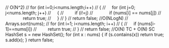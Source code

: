 // O(N^2)
// for (int i=0;i<nums.length;i++)
// {
//     for (int j=0; j<nums.length; j++)
//     {
//         if (i!=j)
//             if (nums[i] == nums[j])
//                 return true;
//     }
// }
// return false;
//O(NLogN)
// Arrays.sort(nums);
// for (int i=1; i<nums.length; i++)
// {
//     if (nums[i-1]==nums[i])
//         return true;
// }
// return false;
//O(N) TC + O(N) SC
HashSet<Integer> s = new HashSet<Integer>();
for (int x : nums)
{
if (s.contains(x))
return true;
s.add(x);
}
return false;